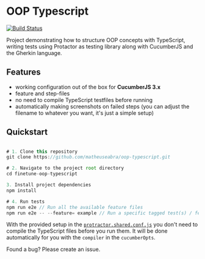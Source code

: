 # OOP Typescript

[![Build Status](https://travis-ci.org/wswebcreation/protractor-cucumber-typescript-boilerplate.svg?branch=master)](https://travis-ci.org/wswebcreation/protractor-cucumber-typescript-boilerplate)

Project demonstrating how to structure OOP concepts with TypeScript, writing tests using Protactor as testing library along with CucumberJS and the Gherkin language.

## Features

* working configuration out of the box for **CucumberJS 3.x**
* feature and step-files
* no need to compile TypeScript testfiles before running
* automatically making screenshots on failed steps (you can adjust the filename to whatever you want, it's just a simple setup)

## Quickstart

```javascript

# 1. Clone this repository
git clone https://github.com/matheuseabra/oop-typescript.git

# 2. Navigate to the project root directory
cd finetune-oop-typescript

3. Install project dependencies
npm install

# 4. Run tests
npm run e2e // Run all the available feature files
npm run e2e -- --feature= example // Run a specific tagged test(s) / feature file(s)
```

With the provided setup in the [`protractor.shared.conf.js`](/e2e-tests/config/protractor.shared.conf.js) you don't need to compile the TypeScript files before you run them. It will be done automatically for you with the `compiler` in the `cucumberOpts`.

Found a bug? Please create an issue.
